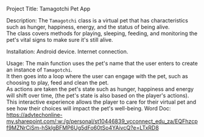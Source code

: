 Project Title:
Tamagotchi Pet App

Description: 
The `Tamagotchi` class is a virtual pet that has characteristics such as hunger, happiness, energy, and the status of being alive.  
The class covers methods for playing, sleeping, feeding, and monitoring the pet's vital signs to make sure it's still alive.   

Installation: 
Android device.
Internet connection.

Usage: 
The main function uses the pet's name that the user enters to create an instance of `Tamagotchi`.  
It then goes into a loop where the user can engage with the pet, such as choosing to play, feed and clean the pet.  
As actions are taken the pet's state such as hunger, happiness and energy will shift over time, (the pet's state is also based on the player's actions).  
This interactive experience allows the player to care for their virtual pet and see how their choices will impact the pet's well-being.
Word Doc:
https://advtechonline-my.sharepoint.com/:w:/g/personal/st10446839_vcconnect_edu_za/EQFhzcpf9MZNrCiSm-hSklgBFMP6Ug5dFo60tSo4YAivcQ?e=LTxRD8
